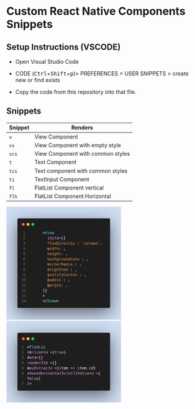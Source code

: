 # Custom React Native Components Snippets

## Setup Instructions (VSCODE)

- Open Visual Studio Code

- CODE (<kbd>Ctrl</kbd>+<kbd>Shift</kbd>+<kbd>p</kbd>)> PREFERENCES > USER SNIPPETS > create new or find exists

- Copy the code from this repository into that file.

## Snippets

| Snippet | Renders                              |
| ------- | ------------------------------------ |
| `v`     | View Component                       |
| `vs`    | View Component with empty style |
| `vcs`   | View Component with common styles    |
| `t`     | Text Component                       |
| `tcs`   | Text component with common styles    |
| `ti`    | TextInput Component                  |
| `fl`    | FlatList Component vertical          |
| `flh`   | FlatList Component Horizontal        |

<img src="img/viewsnip.png" alt="drawing" width="300"/>
<img src="img/flatlisthorizontal.png" alt="drawing" width="300"/>
